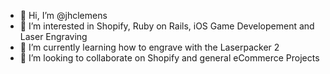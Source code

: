 - 👋 Hi, I’m @jhclemens
- 👀 I’m interested in Shopify, Ruby on Rails, iOS Game Developement and Laser Engraving
- 🌱 I’m currently learning how to engrave with the Laserpacker 2
- 💞️ I’m looking to collaborate on Shopify and general eCommerce Projects


<!---
jhclemens/jhclemens is a ✨ special ✨ repository because its `README.md` (this file) appears on your GitHub profile.
You can click the Preview link to take a look at your changes.
--->
